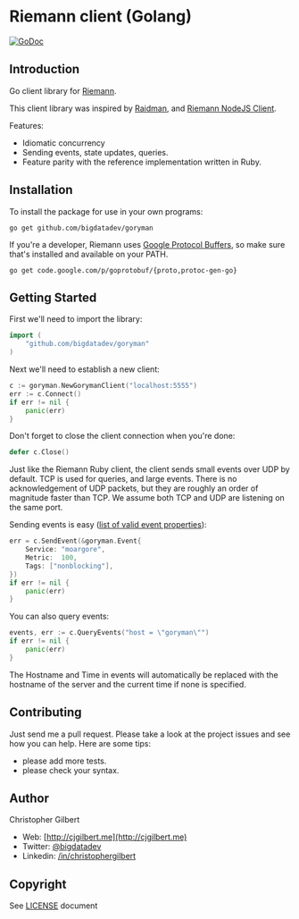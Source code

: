 # Riemann client (Golang)

[![GoDoc](https://godoc.org/github.com/bigdatadev/goryman?status.png)](http://godoc.org/github.com/bigdatadev/goryman)

## Introduction

Go client library for [Riemann](https://github.com/aphyr/riemann).

This client library was inspired by [Raidman](https://github.com/amir/raidman), and [Riemann NodeJS Client](https://github.com/perezd/riemann-nodejs-client).

Features:
* Idiomatic concurrency
* Sending events, state updates, queries.
* Feature parity with the reference implementation written in Ruby.

## Installation

To install the package for use in your own programs:

```
go get github.com/bigdatadev/goryman
```

If you're a developer, Riemann uses [Google Protocol Buffers](http://code.google.com/p/protobuf/), so make sure that's installed and available on your PATH.

```
go get code.google.com/p/goprotobuf/{proto,protoc-gen-go}
```

## Getting Started

First we'll need to import the library:

```go
import (
    "github.com/bigdatadev/goryman"
)
```

Next we'll need to establish a new client:

```go
c := goryman.NewGorymanClient("localhost:5555")
err := c.Connect()
if err != nil {
    panic(err)
}
```

Don't forget to close the client connection when you're done:

```go
defer c.Close()
```

Just like the Riemann Ruby client, the client sends small events over UDP by default. TCP is used for queries, and large events. There is no acknowledgement of UDP packets, but they are roughly an order of magnitude faster than TCP. We assume both TCP and UDP are listening on the same port.

Sending events is easy ([list of valid event properties](http://aphyr.github.com/riemann/concepts.html)):

```go
err = c.SendEvent(&goryman.Event{
    Service: "moargore",
    Metric:  100,
    Tags: ["nonblocking"],
})
if err != nil {
    panic(err)
}
```

You can also query events:

```go
events, err := c.QueryEvents("host = \"goryman\"")
if err != nil {
    panic(err)
}
```

The Hostname and Time in events will automatically be replaced with the hostname of the server and the current time if none is specified.

## Contributing

Just send me a pull request. Please take a look at the project issues and see how you can help. Here are some tips:
- please add more tests.
- please check your syntax.

## Author

Christopher Gilbert

* Web: [http://cjgilbert.me](http://cjgilbert.me)
* Twitter: [@bigdatadev](https://twitter.com/bigdatadev)
* Linkedin: [/in/christophergilbert](https://www.linkedin.com/in/christophergilbert)

## Copyright

See [LICENSE](LICENSE) document